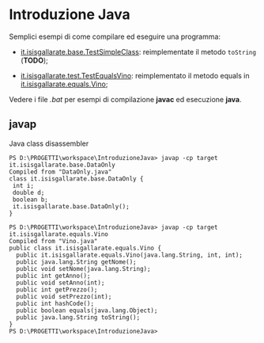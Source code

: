 # Introduzione Java

Semplici esempi di come compilare ed eseguire una programma: 

* [it.isisgallarate.base.TestSimpleClass](./src/it/isisgallarate/base/TestSimpleClass.java): reimplementate il metodo `toString` (**TODO**);

* [it.isisgallarate.test.TestEqualsVino](./src/it/isisgallarate/test/TestEqualsVino.java): reimplementato il metodo equals in [it.isisgallarate.equals.Vino](./src/it/isisgallarate/equals/Vino.java);

Vedere i file *.bat* per esempi di compilazione **javac** ed esecuzione **java**.
 
 ## javap
 
 Java class disassembler
 ```
 PS D:\PROGETTI\workspace\IntroduzioneJava> javap -cp target it.isisgallarate.base.DataOnly
Compiled from "DataOnly.java"
class it.isisgallarate.base.DataOnly {
  int i;
  double d;
  boolean b;
  it.isisgallarate.base.DataOnly();
}
```

```
PS D:\PROGETTI\workspace\IntroduzioneJava> javap -cp target it.isisgallarate.equals.Vino
Compiled from "Vino.java"
public class it.isisgallarate.equals.Vino {
  public it.isisgallarate.equals.Vino(java.lang.String, int, int);
  public java.lang.String getNome();
  public void setNome(java.lang.String);
  public int getAnno();
  public void setAnno(int);
  public int getPrezzo();
  public void setPrezzo(int);
  public int hashCode();
  public boolean equals(java.lang.Object);
  public java.lang.String toString();
}
PS D:\PROGETTI\workspace\IntroduzioneJava>
```

